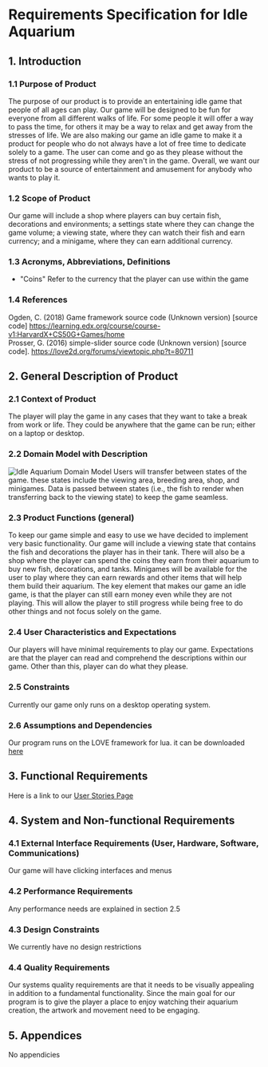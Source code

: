 # Requirements Specification for Idle Aquarium

## 1. Introduction

### 1.1 Purpose of Product  
The purpose of our product is to provide an entertaining idle game that people of all ages can play. Our game will be designed to be fun for everyone from all different walks of life. For some people it will offer a way to pass the time, for others it may be a way to relax and get away from the stresses of life. We are also making our game an idle game to make it a product for people who do not always have a lot of free time to dedicate solely to a game. The user can come and go as they please without the stress of not progressing while they aren't in the game. Overall, we want our product to be a source of entertainment and amusement for anybody who wants to play it.

### 1.2 Scope of Product  
Our game will include a shop where players can buy certain fish, decorations and environments; a settings state where they can change the game volume; a viewing state, where they can watch their fish and earn currency; and a minigame, where they can earn additional currency.

### 1.3 Acronyms, Abbreviations, Definitions  
* "Coins" Refer to the currency that the player can use within the game

### 1.4 References
Ogden, C. (2018)  Game framework source code (Unknown version) [source code] https://learning.edx.org/course/course-v1:HarvardX+CS50G+Games/home  
Prosser, G. (2016) simple-slider source code (Unknown version) [source code]. https://love2d.org/forums/viewtopic.php?t=80711

## 2. General Description of Product


### 2.1 Context of Product  
The player will play the game in any cases that they want to take a break from work or life. They could be anywhere that the game can be run; either on a laptop or desktop.

### 2.2 Domain Model with Description  
![Idle Aquarium Domain Model](https://knickknaack.github.io/Average-Joes/DomainModel.png)
Users will transfer between states of the game. these states include the viewing area, breeding area, shop, and minigames. Data is passed between states (i.e., the fish to render when transferring back to the viewing state) to keep the game seamless.

### 2.3 Product Functions (general)  
To keep our game simple and easy to use we have decided to implement very basic functionality. Our game will include a viewing state that contains the fish and decorations the player has in their tank. There will also be a shop where the player can spend the coins they earn from their aquarium to buy new fish, decorations, and tanks. Minigames will be available for the user to play where they can earn rewards and other items that will help them build their aquarium. The key element that makes our game an idle game, is that the player can still earn money even while they are not playing. This will allow the player to still progress while being free to do other things and not focus solely on the game.

### 2.4 User Characteristics and Expectations  
Our players will have minimal requirements to play our game. Expectations are that the player can read and comprehend the descriptions within our game. Other than
this, player can do what they please.

### 2.5 Constraints
Currently our game only runs on a desktop operating system.

### 2.6 Assumptions and Dependencies
Our program runs on the LOVE framework for lua. it can be downloaded [here](https://love2d.org/)
<br/>

## 3. Functional Requirements
Here is a link to our [User Stories Page](https://knickknaack.github.io/Average-Joes/userstories)
<br/>

## 4. System and Non-functional Requirements

### 4.1 External Interface Requirements (User, Hardware, Software, Communications)
Our game will have clicking interfaces and menus

### 4.2 Performance Requirements
Any performance needs are explained in section 2.5

### 4.3 Design Constraints
We currently have no design restrictions

### 4.4 Quality Requirements
Our systems quality requirements are that it needs to be visually appealing in addition to a fundamental functionality. Since the main goal for our program is to give the player a place to enjoy watching their aquarium creation, the artwork and movement need to be engaging.
<br/>

## 5. Appendices
No appendicies
